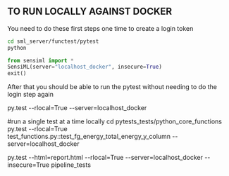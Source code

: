 ## TO RUN LOCALLY AGAINST DOCKER

You need to do these first steps one time to create a login token

```bash
cd sml_server/functest/pytest
python
```

```python
from sensiml import *
SensiML(server="localhost_docker", insecure=True)
exit()
```

After that you should be able to run the pytest without needing to do the login step again

py.test --rlocal=True --server=localhost_docker

#run a single test at a time locally
cd pytests_tests/python_core_functions
py.test --rlocal=True test_functions.py::test_fg_energy_total_energy_y_column --server=localhost_docker

py.test --html=report.html --rlocal=True --server=localhost_docker  --insecure=True pipeline_tests 
